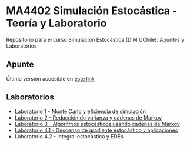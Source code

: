 # MA4402 Simulación Estocástica - Teoría y Laboratorio
Repositorio para el curso Simulación Estocástica (DIM UChile): Apuntes y Laboratorios

## Apunte
Última versión accesible en [este link](http://dim.uchile.cl/~ccarvajal/Apuntes_Simulaci%C3%B3n_Estoc%C3%A1stica.pdf)

## Laboratorios
- [Laboratorio 1 - Monte Carlo y eficiencia de simulación](https://github.com/camilocarvajalreyes/MA4402-Simulacion-Estocastica/tree/main/laboratorios/laboratorio_1.ipynb)
- [Laboratorio 2 - Reducción de varianza y cadenas de Markov](https://github.com/camilocarvajalreyes/MA4402-Simulacion-Estocastica/tree/main/laboratorios/laboratorio_2.ipynb)
- [Laboratorio 3 - Algoritmos estocásticos usando cadenas de Markov](https://github.com/camilocarvajalreyes/MA4402-Simulacion-Estocastica/tree/main/laboratorios/laboratorio_3.ipynb)
- [Laboratorio 4.1 - Descenso de gradiente estocástico y aplicaciones](https://github.com/camilocarvajalreyes/MA4402-Simulacion-Estocastica/tree/main/laboratorios/laboratorio_4.1.ipynb)
- Laboratorio 4.2 - Integral estocástica y EDEs
